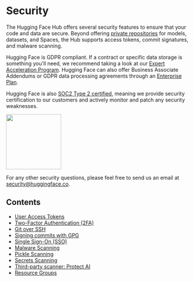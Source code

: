 # Security

The Hugging Face Hub offers several security features to ensure that your code and data are secure. Beyond offering [private repositories](./repositories-settings#private-repositories) for models, datasets, and Spaces, the Hub supports access tokens, commit signatures, and malware scanning.

Hugging Face is GDPR compliant. If a contract or specific data storage is something you'll need, we recommend taking a look at our [Expert Acceleration Program](https://huggingface.co/support). Hugging Face can also offer Business Associate Addendums or GDPR data processing agreements through an [Enterprise Plan](https://huggingface.co/pricing). 

Hugging Face is also [SOC2 Type 2 certified](https://us.aicpa.org/interestareas/frc/assuranceadvisoryservices/aicpasoc2report.html), meaning we provide security certification to our customers and actively monitor and patch any security weaknesses.

<img width="150" src="https://huggingface.co/datasets/huggingface/documentation-images/resolve/main/hub/security-soc-1.jpg">

For any other security questions, please feel free to send us an email at security@huggingface.co.

## Contents

- [User Access Tokens](./security-tokens)
- [Two-Factor Authentication (2FA)](./security-2fa)
- [Git over SSH](./security-git-ssh)
- [Signing commits with GPG](./security-gpg)
- [Single Sign-On (SSO)](./security-sso)
- [Malware Scanning](./security-malware)
- [Pickle Scanning](./security-pickle)
- [Secrets Scanning](./security-secrets)
- [Third-party scanner: Protect AI](./security-third-party-scanner-protect-ai)
- [Resource Groups](./security-resource-groups)
